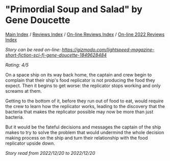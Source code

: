 # "Primordial Soup and Salad" by Gene Doucette

[Main Index](../../../README.md) / [Reviews Index](../../README.md) / [On-line Reviews Index](../README.md) / [On-line 2022 Reviews Index](README.md)

*Story can be read on-line: <https://gizmodo.com/lightspeed-magazine-short-fiction-sci-fi-gene-doucette-1849628484>*

*Rating: 4/5*

On a space ship on its way back home, the captain and crew begin to complain that their ship's food replicator is not producing the food they expect. Then it begins to get worse: the replicator stops working and only screams at them.

Getting to the bottom of it, before they run out of food to eat, would require the crew to learn how the replicator works, leading to the discovery that the bacteria that makes the replicator possible may now be more than just bacteria.

But it would be the fateful decisions and messages the captain of the ship makes to try to solve the problem that would undermind the whole decision making process on the ship and turn their relationship with the food replicator upside down.

*Story read from 2022/12/20 to 2022/12/20*
